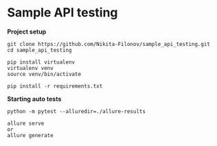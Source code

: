 # Sample API testing

**Project setup**

```
git clone https://github.com/Nikita-Filonov/sample_api_testing.git
cd sample_api_testing

pip install virtualenv
virtualenv venv
source venv/bin/activate

pip install -r requirements.txt
```

**Starting auto tests**

```
python -m pytest --alluredir=./allure-results

allure serve
or
allure generate
```
